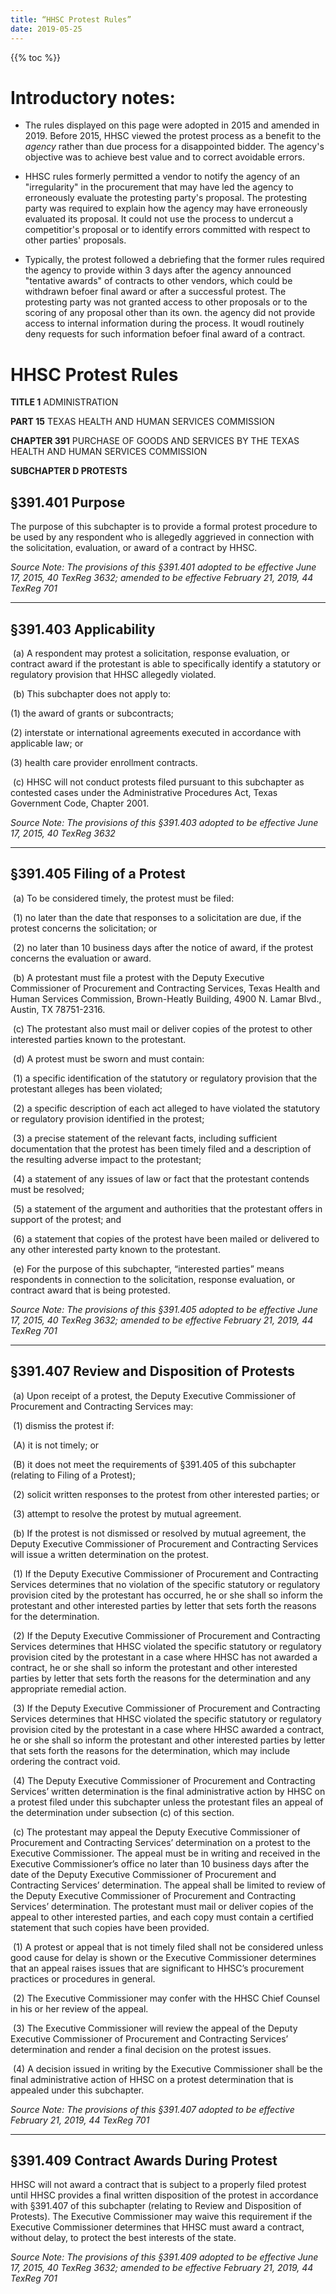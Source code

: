 ```yaml
---
title: “HHSC Protest Rules”
date: 2019-05-25
---
```


<!-- This is commented out. -->
<script type="application/json" class="js-hypothesis-config">
<!-- This is commented out. -->
  {
    "openSidebar": true
  }
</script>
<script async src="https://hypothes.is/embed.js"></script>


{{% toc %}}


# Introductory notes:

* The rules displayed on this page were adopted in 2015 and amended in 2019. Before 2015, HHSC viewed the protest process as a benefit to the _agency_ rather than due process for a disappointed bidder. The agency's objective was to achieve best value and to correct avoidable errors. 

* HHSC rules formerly permitted a vendor to notify the agency of an "irregularity" in the procurement that may have led the agency to erroneously evaluate the protesting party's proposal. The protesting party was required to explain how the agency may have erroneously evaluated its proposal. It could not use the process to undercut a competitior's proposal or to identify errors committed with respect to other parties' proposals. 

* Typically, the protest followed a debriefing that the former rules required the agency to provide within 3 days after the agency announced "tentative awards" of contracts to other vendors, which could be withdrawn befoer final award or after a successful protest. The protesting party was not granted access to other proposals or to the scoring of any proposal other than its own. the agency did not provide access to internal information during the process. It woudl routinely deny requests for such information befoer final award of a contract.


# HHSC Protest Rules

**TITLE 1**	ADMINISTRATION

**PART 15**	TEXAS HEALTH AND HUMAN SERVICES COMMISSION

**CHAPTER 391**	   PURCHASE OF GOODS AND SERVICES BY THE TEXAS HEALTH AND HUMAN SERVICES COMMISSION

**SUBCHAPTER D	PROTESTS**

## §391.401	Purpose

The purpose of this subchapter is to provide a formal protest procedure to be used by any respondent who is allegedly aggrieved in connection with the solicitation, evaluation, or award of a contract by HHSC.

*Source Note: The provisions of this §391.401 adopted to be effective June 17, 2015, 40 TexReg 3632; amended to be effective February 21, 2019, 44 TexReg 701*

___
## §391.403	Applicability

​	(a) A respondent may protest a solicitation, response evaluation, or contract award if the protestant is able to specifically identify a statutory or regulatory provision that HHSC allegedly violated.

​	(b) This subchapter does not apply to:

   (1) the award of grants or subcontracts;
   
   (2) interstate or international agreements executed in accordance with applicable law; or
   
   (3) health care provider enrollment contracts.
   
​	\(c\) HHSC will not conduct protests filed pursuant to this subchapter as contested cases under the Administrative Procedures Act, Texas Government Code, Chapter 2001.

*Source Note: The provisions of this §391.403 adopted to be effective June 17, 2015, 40 TexReg 3632*

___
## §391.405	Filing of a Protest

​	(a) To be considered timely, the protest must be filed:

​		(1) no later than the date that responses to a solicitation are due, if the protest concerns the solicitation; or

​		(2) no later than 10 business days after the notice of award, if the protest concerns the evaluation or award.

​	(b) A protestant must file a protest with the Deputy Executive Commissioner of Procurement and Contracting Services, Texas Health and Human Services Commission, Brown-Heatly Building, 4900 N. Lamar Blvd., Austin, TX 78751-2316.

​	\(c\) The protestant also must mail or deliver copies of the protest to other interested parties known to the protestant.

​	(d) A protest must be sworn and must contain:

​		(1) a specific identification of the statutory or regulatory provision that the protestant alleges has been violated;

​		(2) a specific description of each act alleged to have violated the statutory or regulatory provision identified in the protest;

​		(3) a precise statement of the relevant facts, including sufficient documentation that the protest has been timely filed and a description of the resulting adverse impact to the protestant;

​		(4) a statement of any issues of law or fact that the protestant contends must be resolved;

​		(5) a statement of the argument and authorities that the protestant offers in support of the protest; and

​		(6) a statement that copies of the protest have been mailed or delivered to any other interested party known to the protestant.

​	(e) For the purpose of this subchapter, “interested parties” means respondents in connection to the solicitation, response evaluation, or contract award that is being protested.

*Source Note: The provisions of this §391.405 adopted to be effective June 17, 2015, 40 TexReg 3632; amended to be effective February 21, 2019, 44 TexReg 701*

___
## §391.407	Review and Disposition of Protests

​	(a) Upon receipt of a protest, the Deputy Executive Commissioner of Procurement and Contracting Services may:

​		(1) dismiss the protest if:

​			(A) it is not timely; or

​			(B) it does not meet the requirements of §391.405 of this subchapter (relating to Filing of a Protest);

​		(2) solicit written responses to the protest from other interested parties; or

​		(3) attempt to resolve the protest by mutual agreement.

​	(b) If the protest is not dismissed or resolved by mutual agreement, the Deputy Executive Commissioner of Procurement and Contracting Services will issue a written determination on the protest.

​		(1) If the Deputy Executive Commissioner of Procurement and Contracting Services determines that no violation of the specific statutory or regulatory provision cited by the protestant has occurred, he or she shall so inform the protestant and other interested parties by letter that sets forth the reasons for the determination.

​		(2) If the Deputy Executive Commissioner of Procurement and Contracting Services determines that HHSC violated the specific statutory or regulatory provision cited by the protestant in a case where HHSC has not awarded a contract, he or she shall so inform the protestant and other interested parties by letter that sets forth the reasons for the determination and any appropriate remedial action.

​		(3) If the Deputy Executive Commissioner of Procurement and Contracting Services determines that HHSC violated the specific statutory or regulatory provision cited by the protestant in a case where HHSC awarded a contract, he or she shall so inform the protestant and other interested parties by letter that sets forth the reasons for the determination, which may include ordering the contract void.

​		(4) The Deputy Executive Commissioner of Procurement and Contracting Services’ written determination is the final administrative action by HHSC on a protest filed under this subchapter unless the protestant files an appeal of the determination under subsection \(c\) of this section.

​	\(c\) The protestant may appeal the Deputy Executive Commissioner of Procurement and Contracting Services’ determination on a protest to the Executive Commissioner. The appeal must be in writing and received in the Executive Commissioner’s office no later than 10 business days after the date of the Deputy Executive Commissioner of Procurement and Contracting Services’ determination. The appeal shall be limited to review of the Deputy Executive Commissioner of Procurement and Contracting Services’ determination. The protestant must mail or deliver copies of the appeal to other interested parties, and each copy must contain a certified statement that such copies have been provided.

​		(1) A protest or appeal that is not timely filed shall not be considered unless good cause for delay is shown or the Executive Commissioner determines that an appeal raises issues that are significant to HHSC’s procurement practices or procedures in general.

​		(2) The Executive Commissioner may confer with the HHSC Chief Counsel in his or her review of the appeal.

​		(3) The Executive Commissioner will review the appeal of the Deputy Executive Commissioner of Procurement and Contracting Services’ determination and render a final decision on the protest issues.

​		(4) A decision issued in writing by the Executive Commissioner shall be the final administrative action of HHSC on a protest determination that is appealed under this subchapter.

*Source Note: The provisions of this §391.407 adopted to be effective February 21, 2019, 44 TexReg 701*

___
## §391.409	Contract Awards During Protest

HHSC will not award a contract that is subject to a properly filed protest until HHSC provides a final written disposition of the protest in accordance with §391.407 of this subchapter (relating to Review and Disposition of Protests). The Executive Commissioner may waive this requirement if the Executive Commissioner determines that HHSC must award a contract, without delay, to protect the best interests of the state.

*Source Note: The provisions of this §391.409 adopted to be effective June 17, 2015, 40 TexReg 3632; amended to be effective February 21, 2019, 44 TexReg 701*
